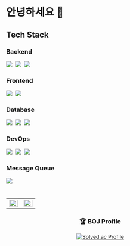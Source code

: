 # 안녕하세요 👋 

## Tech Stack

### Backend
<div align="left">
<img src="https://img.shields.io/badge/Java-007396?style=for-the-badge&logo=OpenJDK&logoColor=white"/>&nbsp;
<img src="https://img.shields.io/badge/Spring-6DB33F?style=for-the-badge&logo=Spring&logoColor=white"/>&nbsp;
<img src="https://img.shields.io/badge/Spring Boot-6DB33F?style=for-the-badge&logo=Spring-Boot&logoColor=white"/>&nbsp;
</div>

### Frontend
<div align="left">
<img src="https://img.shields.io/badge/JavaScript-F7DF1E?style=for-the-badge&logo=JavaScript&logoColor=black"/>&nbsp;
<img src="https://img.shields.io/badge/Vue.js-4FC08D?style=for-the-badge&logo=Vue.js&logoColor=white"/>
</div>

### Database
<div align="left">
<img src="https://img.shields.io/badge/MySQL-4479A1?style=for-the-badge&logo=MySQL&logoColor=white"/>&nbsp;
<img src="https://img.shields.io/badge/Oracle-F80000?style=for-the-badge&logo=Oracle&logoColor=white"/>&nbsp;
<img src="https://img.shields.io/badge/Redis-DC382D?style=for-the-badge&logo=Redis&logoColor=white"/>
</div>

### DevOps
<div align="left">
<img src="https://img.shields.io/badge/Docker-2496ED?style=for-the-badge&logo=Docker&logoColor=white"/>&nbsp;
<img src="https://img.shields.io/badge/AWS-232F3E?style=for-the-badge&logo=Amazon-AWS&logoColor=white"/>&nbsp;
<img src="https://img.shields.io/badge/Linux-FCC624?style=for-the-badge&logo=Linux&logoColor=black"/>
</div>

### Message Queue
<div align="left">
<img src="https://img.shields.io/badge/Apache Kafka-231F20?style=for-the-badge&logo=Apache-Kafka&logoColor=white"/>
</div>

#

<div align="center">
<table><tr><td valign="top" width="50%">
<img src="https://github-readme-stats.vercel.app/api?username=s12171934&show_icons=true&theme=radical&hide_border=true" align="left" style="width: 100%" />
</td><td valign="top" width="50%">
<img src="https://github-readme-stats.vercel.app/api/top-langs/?username=s12171934&hide_border=true&layout=compact&theme=radical" align="left" style="width: 100%" />
</td></tr></table>

### 🏆 BOJ Profile
[![Solved.ac Profile](http://mazassumnida.wtf/api/v2/generate_badge?boj=ssong9520)](https://solved.ac/ssong9520)
</div>
